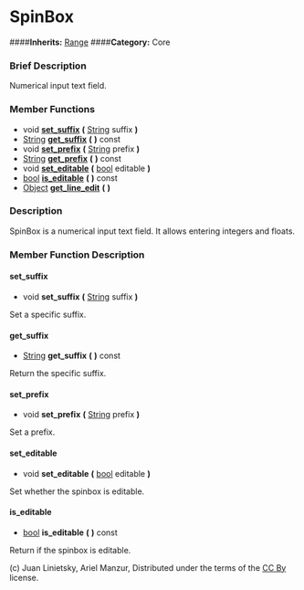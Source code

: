 #  SpinBox  
####**Inherits:** [Range](class_range)
####**Category:** Core

###  Brief Description  
Numerical input text field.

###  Member Functions 
  * void  **[set&#95;suffix](#set_suffix)**  **(** [String](class_string) suffix  **)**
  * [String](class_string)  **[get&#95;suffix](#get_suffix)**  **(** **)** const
  * void  **[set&#95;prefix](#set_prefix)**  **(** [String](class_string) prefix  **)**
  * [String](class_string)  **[get&#95;prefix](#get_prefix)**  **(** **)** const
  * void  **[set&#95;editable](#set_editable)**  **(** [bool](class_bool) editable  **)**
  * [bool](class_bool)  **[is&#95;editable](#is_editable)**  **(** **)** const
  * [Object](class_object)  **[get&#95;line&#95;edit](#get_line_edit)**  **(** **)**

###  Description  
SpinBox is a numerical input text field. It allows entering integers and floats.

###  Member Function Description  

#### <a name="set_suffix">set_suffix</a>
  * void  **set&#95;suffix**  **(** [String](class_string) suffix  **)**

Set a specific suffix.

#### <a name="get_suffix">get_suffix</a>
  * [String](class_string)  **get&#95;suffix**  **(** **)** const

Return the specific suffix.

#### <a name="set_prefix">set_prefix</a>
  * void  **set&#95;prefix**  **(** [String](class_string) prefix  **)**

Set a prefix.

#### <a name="set_editable">set_editable</a>
  * void  **set&#95;editable**  **(** [bool](class_bool) editable  **)**

Set whether the spinbox is editable.

#### <a name="is_editable">is_editable</a>
  * [bool](class_bool)  **is&#95;editable**  **(** **)** const

Return if the spinbox is editable.


(c) Juan Linietsky, Ariel Manzur, Distributed under the terms of the [CC By](https://creativecommons.org/licenses/by/3.0/legalcode) license.
